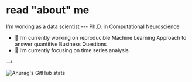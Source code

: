 # read "about" me

I'm working as a data scientist --- Ph.D. in Computational Neuroscience



- 🔭 I’m currently working on reproducible Machine Learning Approach to answer quantitive Business Questions
- 🌱 I’m currently focusing on time series analysis

-->



![Anurag's GitHub stats](https://github-readme-stats.vercel.app/api?username=vsteiger&show_icons=true&theme=cobalt)

